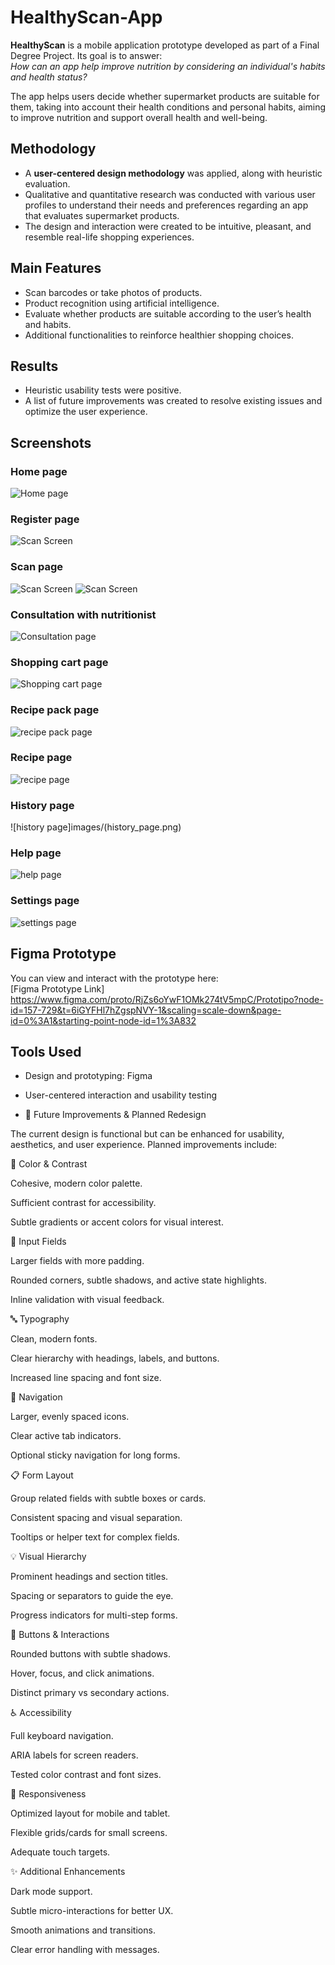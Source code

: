 # HealthyScan-App


**HealthyScan** is a mobile application prototype developed as part of a Final Degree Project. Its goal is to answer:  
*How can an app help improve nutrition by considering an individual's habits and health status?*

The app helps users decide whether supermarket products are suitable for them, taking into account their health conditions and personal habits, aiming to improve nutrition and support overall health and well-being.

## Methodology
- A **user-centered design methodology** was applied, along with heuristic evaluation.  
- Qualitative and quantitative research was conducted with various user profiles to understand their needs and preferences regarding an app that evaluates supermarket products.  
- The design and interaction were created to be intuitive, pleasant, and resemble real-life shopping experiences.

## Main Features
- Scan barcodes or take photos of products.  
- Product recognition using artificial intelligence.  
- Evaluate whether products are suitable according to the user’s health and habits.  
- Additional functionalities to reinforce healthier shopping choices.

## Results
- Heuristic usability tests were positive.  
- A list of future improvements was created to resolve existing issues and optimize the user experience.

## Screenshots

### Home page
![Home page](images/Home_page.png)

### Register page
![Scan Screen](images/Register_page.png)

### Scan page
![Scan Screen](images/scan_page.png)
![Scan Screen](images/scan2_page.png)

### Consultation with nutritionist
![Consultation page](images/consultation_nutritionist_page.png)

### Shopping cart page
![Shopping cart page](images/shopping_cart_page.png)

### Recipe pack page
![recipe pack page](images/recipe_pack_page.png)

### Recipe page
![recipe page](images/recipe_page.png)

### History page
![history page]images/(history_page.png)

### Help page
![help page](images/help_page.png)

### Settings page
![settings page](images/settings_page.png)

## Figma Prototype
You can view and interact with the prototype here:  
[Figma Prototype Link] 
https://www.figma.com/proto/RjZs6oYwF1OMk274tV5mpC/Prototipo?node-id=157-729&t=6iGYFHl7hZgspNVY-1&scaling=scale-down&page-id=0%3A1&starting-point-node-id=1%3A832

## Tools Used
- Design and prototyping: Figma  
- User-centered interaction and usability testing

- 🚀 Future Improvements & Planned Redesign

The current design is functional but can be enhanced for usability, aesthetics, and user experience. Planned improvements include:

🎨 Color & Contrast

Cohesive, modern color palette.

Sufficient contrast for accessibility.

Subtle gradients or accent colors for visual interest.

📝 Input Fields

Larger fields with more padding.

Rounded corners, subtle shadows, and active state highlights.

Inline validation with visual feedback.

🔤 Typography

Clean, modern fonts.

Clear hierarchy with headings, labels, and buttons.

Increased line spacing and font size.

🧭 Navigation

Larger, evenly spaced icons.

Clear active tab indicators.

Optional sticky navigation for long forms.

📋 Form Layout

Group related fields with subtle boxes or cards.

Consistent spacing and visual separation.

Tooltips or helper text for complex fields.

💡 Visual Hierarchy

Prominent headings and section titles.

Spacing or separators to guide the eye.

Progress indicators for multi-step forms.

🔘 Buttons & Interactions

Rounded buttons with subtle shadows.

Hover, focus, and click animations.

Distinct primary vs secondary actions.

♿ Accessibility

Full keyboard navigation.

ARIA labels for screen readers.

Tested color contrast and font sizes.

📱 Responsiveness

Optimized layout for mobile and tablet.

Flexible grids/cards for small screens.

Adequate touch targets.

✨ Additional Enhancements

Dark mode support.

Subtle micro-interactions for better UX.

Smooth animations and transitions.

Clear error handling with messages.
